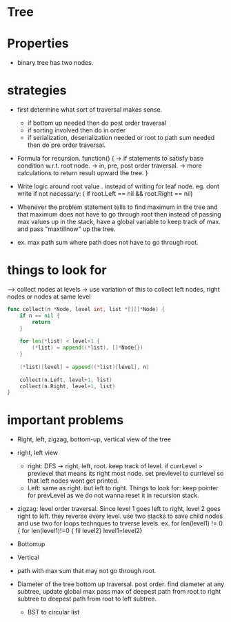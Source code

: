 # Tree

# Properties
- binary tree has two nodes.

# strategies
- first determine what sort of traversal makes sense. 
  - if bottom up needed then do post order traversal
  - if sorting involved then do in order
  - if serialization, deserialization needed or root to path sum needed then do pre order traversal.
- Formula for recursion.
 function() {
     -> if statements to satisfy base condition w.r.t. root node.
     -> in, pre, post order traversal.
     -> more calculations to return result upward the tree.
 }

  

- Write logic around root value . instead of writing for leaf node. eg. dont write if not necessary: ( if root.Left == nil && root.Right == nil)
- Whenever the problem statement tells to find maximum in the tree and that maximum does not have to go through root then
 instead of passing max values up in the stack, have a global variable to keep track of max. and pass  "maxtillnow" up the tree.
 - ex.  max path sum where path does not have to go through root.

# things to look for

--> collect nodes at levels
-> use variation of this to collect left nodes, right nodes or nodes at same level
```go
func collect(n *Node, level int, list *[][]*Node) {
    if n == nil {
        return
    }
    
    for len(*list) < level+1 {
        (*list) = append((*list), []*Node{})
    }
    
    (*list)[level] = append((*list)[level], n)
    
    collect(n.Left, level+1, list)
    collect(n.Right, level+1, list)
}
```
# important problems
- Right, left, zigzag, bottom-up, vertical view of the tree
 - right, left view
    - right: DFS -> right, left, root. keep track of level. if currLevel > prevlevel that means its right most node. set prevlevel to currlevel so that left nodes wont get printed. 
    - Left: same as right. but left to right.
    Things to look for: keep pointer for prevLevel as we do not wanna reset it in recursion stack. 
 - zigzag:
      level order traversal. Since level 1 goes left to right, level 2 goes right to left. they reverse every level. use two stacks to save child nodes and use two for loops technques to trverse levels. ex. for len(level1) != 0 { for len(level1)!=0 { fil level2} level1=level2}
- Bottomup
- Vertical

- path with max sum that may not go through root.

- Diameter of the tree
  bottom up traversal. post order. 
  find diameter at any subtree, update global max
  pass max of deepest path from root to right subtree to deepest path from root to left subtree.

  - BST to circular list





    
